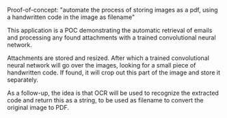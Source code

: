 Proof-of-concept:
"automate the process of storing images as a pdf, using a handwritten code in the image as filename"

This application is a POC demonstrating the automatic retrieval of emails and processing any found attachments with a trained convolutional neural network.

Attachments are stored and resized. After which a trained convolutional neural network will go over the images, looking for a small piece of handwritten code. If found, it will crop out this part of the image and store it separately.

As a follow-up, the idea is that OCR will be used to recognize the extracted code and return this as a string, to be used as filename to convert the original image to PDF.
